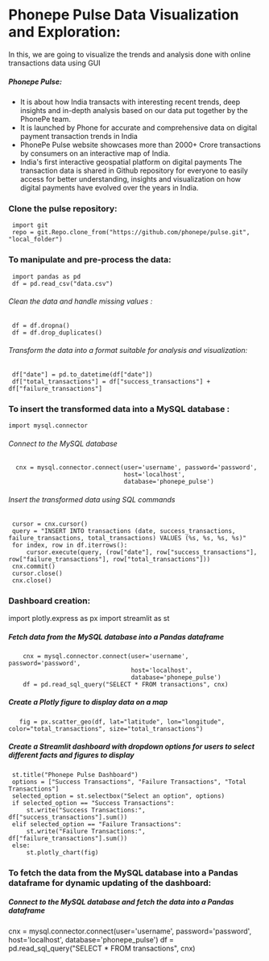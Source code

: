 # Phonepe Pulse Data Visualization and Exploration:
  In this, we are going to visualize the trends and analysis done with online transactions data using GUI
##### Phonepe Pulse:
  * It is about how India transacts with interesting recent trends, deep insights and in-depth analysis based on our data put together by the PhonePe team.
  * It is launched by Phone for accurate and comprehensive data on digital payment transaction trends in India
  * PhonePe Pulse website showcases more than 2000+ Crore transactions by consumers on an interactive map of India.
  *  India's first interactive geospatial platform on digital payments
The transaction data is shared in Github repository for everyone to easily access for better understanding, insights and visualization on how digital payments have evolved over the years in India.

### Clone the pulse repository:
     import git
     repo = git.Repo.clone_from("https://github.com/phonepe/pulse.git", "local_folder")
 
### To manipulate and pre-process the data:
     import pandas as pd
     df = pd.read_csv("data.csv")
###### Clean the data and handle missing values :
     df = df.dropna()
     df = df.drop_duplicates()
###### Transform the data into a format suitable for analysis and visualization:
     df["date"] = pd.to_datetime(df["date"])
     df["total_transactions"] = df["success_transactions"] + df["failure_transactions"]

### To insert the transformed data into a MySQL database :
    import mysql.connector

###### Connect to the MySQL database
      cnx = mysql.connector.connect(user='username', password='password',
                                    host='localhost',
                                    database='phonepe_pulse')

###### Insert the transformed data using SQL commands
     cursor = cnx.cursor()
     query = "INSERT INTO transactions (date, success_transactions, failure_transactions, total_transactions) VALUES (%s, %s, %s, %s)"
     for index, row in df.iterrows():
         cursor.execute(query, (row["date"], row["success_transactions"], row["failure_transactions"], row["total_transactions"]))
     cnx.commit()
     cursor.close()
     cnx.close()
     
### Dashboard creation:
   import plotly.express as px
   import streamlit as st

##### Fetch data from the MySQL database into a Pandas dataframe
        cnx = mysql.connector.connect(user='username', password='password',
                                      host='localhost',
                                      database='phonepe_pulse')
        df = pd.read_sql_query("SELECT * FROM transactions", cnx)

##### Create a Plotly figure to display data on a map
       fig = px.scatter_geo(df, lat="latitude", lon="longitude", color="total_transactions", size="total_transactions")

##### Create a Streamlit dashboard with dropdown options for users to select different facts and figures to display
     st.title("Phonepe Pulse Dashboard")
     options = ["Success Transactions", "Failure Transactions", "Total Transactions"]
     selected_option = st.selectbox("Select an option", options)
     if selected_option == "Success Transactions":
         st.write("Success Transactions:", df["success_transactions"].sum())
     elif selected_option == "Failure Transactions":
         st.write("Failure Transactions:", df["failure_transactions"].sum())
     else:
         st.plotly_chart(fig)

### To fetch the data from the MySQL database into a Pandas dataframe for dynamic updating of the dashboard:
##### Connect to the MySQL database and fetch the data into a Pandas dataframe
cnx = mysql.connector.connect(user='username', password='password',
                              host='localhost',
                              database='phonepe_pulse')
df = pd.read_sql_query("SELECT * FROM transactions", cnx)

